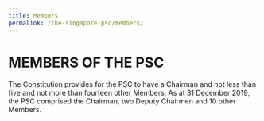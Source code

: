 ```yaml
---
title: Members
permalink: /the-singapore-psc/members/
---
```

# **MEMBERS OF THE PSC**

The Constitution provides for the PSC to have a Chairman and not less than five and not more than fourteen other Members. As at 31 December 2019, the PSC comprised the Chairman, two Deputy Chairmen and 10 other Members.

